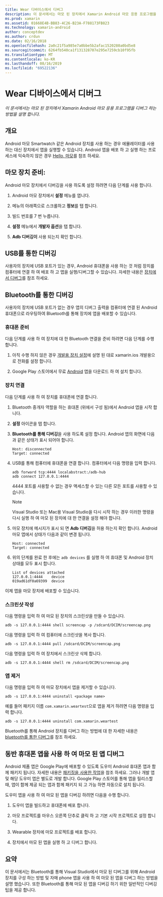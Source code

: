 ```yaml
---
title: Wear 디바이스에서 디버그
description: 이 문서에서는 마모 된 장치에서 Xamarin Android 마모 응용 프로그램을 디버그 하는 방법을 설명 합니다.
ms.prod: xamarin
ms.assetid: 01668E4B-BB83-4C26-B23A-F788173FB823
ms.technology: xamarin-android
author: conceptdev
ms.author: crdun
ms.date: 02/16/2018
ms.openlocfilehash: 2a0c21f5a985e7a0bbe5b2afac1520280a0bd5e8
ms.sourcegitcommit: 6264fb540ca1f131328707e295e7259cb10f95fb
ms.translationtype: MT
ms.contentlocale: ko-KR
ms.lasthandoff: 08/16/2019
ms.locfileid: "69522136"
---
```

# <a name="debug-on-a-wear-device"></a>Wear 디바이스에서 디버그

_이 문서에서는 마모 된 장치에서 Xamarin Android 마모 응용 프로그램을 디버그 하는 방법을 설명 합니다._


## <a name="overview"></a>개요

Android 마모 Smartwatch 같은 Android 장치를 사용 하는 경우 에뮬레이터를 사용 하는 대신 장치에서 앱을 실행할 수 있습니다. Android 앱을 배포 하 고 실행 하는 프로세스에 익숙하지 않은 경우 [Hello, 마모](~/android/wear/get-started/hello-wear.md)를 참조 하세요.

## <a name="prepare-the-wear-device"></a>마모 장치 준비:

Android 마모 장치에서 디버깅을 사용 하도록 설정 하려면 다음 단계를 사용 합니다.

1. Android 마모 장치에서 **설정** 메뉴를 엽니다.

2. 메뉴의 아래쪽으로 스크롤하고 **정보**를 탭 합니다.

3. 빌드 번호를 7 번 누릅니다.

4. **설정** 메뉴에서 **개발자 옵션**을 탭 합니다.

5. **Adb 디버깅이** 사용 되는지 확인 합니다.


## <a name="debugging-over-usb"></a>USB를 통한 디버깅

사용자의 장치에 USB 포트가 있는 경우, Android 휴대폰을 사용 하는 것 처럼 장치를 컴퓨터에 연결 하 여 배포 하 고 앱을 실행/디버그할 수 있습니다. 자세한 내용은 [장치에서 디버그](~/android/deploy-test/debugging/debug-on-device.md)를 참조 하세요.


## <a name="debugging-over-bluetooth"></a>Bluetooth를 통한 디버깅

사용자의 장치에 USB 포트가 없는 경우 앱의 디버그 출력을 컴퓨터에 연결 된 Android 휴대폰으로 라우팅하여 Bluetooth를 통해 장치에 앱을 배포할 수 있습니다. 

### <a name="prepare-your-phone"></a>휴대폰 준비

다음 단계를 사용 하 여 장치에 대 한 Bluetooth 연결을 준비 하려면 다음 단계를 수행 합니다. 

1. 아직 수행 하지 않은 경우 [개발용 장치 설정](~/android/get-started/installation/set-up-device-for-development.md)에 설명 된 대로 xamarin.ios 개발용으로 전화를 설정 합니다.

2. Google Play 스토어에서 무료 [Android](https://play.google.com/store/apps/details?id=com.google.android.wearable.app) 앱을 다운로드 하 여 설치 합니다.

### <a name="connect-the-device"></a>장치 연결

다음 단계를 사용 하 여 장치를 휴대폰에 연결 합니다.

1. Bluetooth 중개자 역할을 하는 휴대폰 (위에서 구성 됨)에서 Android 앱을 시작 합니다. 

2. **설정** 아이콘을 탭 합니다.

3. **Bluetooth를 통해 디버깅**을 사용 하도록 설정 합니다. Android 앱의 화면에 다음과 같은 상태가 표시 되어야 합니다.

    ```
    Host: disconnected
    Target: connected
    ```

4. USB를 통해 컴퓨터에 휴대폰을 연결 합니다. 컴퓨터에서 다음 명령을 입력 합니다.

    ```shell
    adb forward tcp:4444 localabstract:/adb-hub
    adb connect 127.0.0.1:4444
    ```

    4444 포트를 사용할 수 없는 경우 액세스할 수 있는 다른 모든 포트를 사용할 수 있습니다. 

    > [!NOTE]
    > Visual Studio 또는 Mac용 Visual Studio을 다시 시작 하는 경우 이러한 명령을 다시 실행 하 여 마모 된 장치에 대 한 연결을 설정 해야 합니다.

5. 마모 장치에 메시지가 표시 되 면 **Adb 디버깅**을 허용 하는지 확인 합니다. Android 마모 앱에서 상태가 다음과 같이 변경 됩니다.

    ```
    Host: connected
    Target: connected
    ```

6. 위의 단계를 완료 한 후에는 `adb devices` 를 실행 하 여 휴대폰 및 Android 장치 상태를 모두 표시 합니다.

    ```
    List of devices attached
    127.0.0.1:4444    device
    019ad61df0a69399  device
    ```

이제 앱을 마모 장치에 배포할 수 있습니다.

<a name="screenshots" />

### <a name="taking-screenshots"></a>스크린샷 작성

다음 명령을 입력 하 여 마모 된 장치의 스크린샷을 만들 수 있습니다. 

```shell
adb -s 127.0.0.1:4444 shell screencap -p /sdcard/DCIM/screencap.png
```

다음 명령을 입력 하 여 컴퓨터에 스크린샷을 복사 합니다.

```shell
adb -s 127.0.0.1:4444 pull /sdcard/DCIM/screencap.png
```

다음 명령을 입력 하 여 장치에서 스크린샷 삭제 합니다.

```shell
adb -s 127.0.0.1:4444 shell rm /sdcard/DCIM/screencap.png
```


### <a name="uninstalling-an-app"></a>앱 제거

다음 명령을 입력 하 여 마모 장치에서 앱을 제거할 수 있습니다.

```shell
adb -s 127.0.0.1:4444 uninstall <package name>
```

예를 들어 패키지 이름 `com.xamarin.weartest`으로 앱을 제거 하려면 다음 명령을 입력 합니다.

```shell
adb -s 127.0.0.1:4444 uninstall com.xamarin.weartest
```

Bluetooth를 통해 Android 장치를 디버그 하는 방법에 대 한 자세한 내용은 [bluetooth를 통한 디버그](https://developer.android.com/training/wearables/apps/bt-debugging.html)를 참조 하세요.


## <a name="debugging-a-wear-app-with-a-companion-phone-app"></a>동반 휴대폰 앱을 사용 하 여 마모 된 앱 디버그

Android 제품 앱은 Google Play에 배포할 수 있도록 도우미 Android 휴대폰 앱과 함께 패키지 됩니다. 자세한 내용은 [패키징을 사용한 작업](~/android/wear/deploy-test/packaging.md)을 참조 하세요. 그러나 개발 앱 및 해당 도우미 앱은 별도로 개발 합니다. Google Play 스토어를 통해 앱을 릴리스할 때, 앱이 함께 제공 되는 앱과 함께 패키지 되 고 가능 하면 자동으로 설치 됩니다.

도우미 앱을 사용 하 여 마모 된 앱을 디버깅 하려면 다음을 수행 합니다. 

1. 도우미 앱을 빌드하고 휴대폰에 배포 합니다.

2. 마모 프로젝트를 마우스 오른쪽 단추로 클릭 하 고 기본 시작 프로젝트로 설정 합니다.

3. Wearable 장치에 마모 프로젝트를 배포 합니다.

4. 장치에서 마모 된 앱을 실행 하 고 디버그 합니다.

 
## <a name="summary"></a>요약

이 문서에서는 Bluetooth를 통해 Visual Studio에서 마모 된 디버그를 위해 Android 장치를 구성 하는 방법 및 자매 phone 앱을 사용 하 여 마모 된 앱을 디버그 하는 방법을 설명 했습니다. 또한 Bluetooth를 통해 마모 된 앱을 디버깅 하기 위한 일반적인 디버깅 팁을 제공 합니다.
